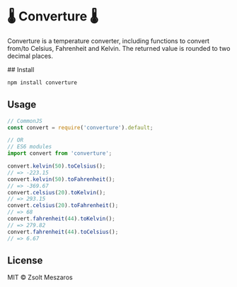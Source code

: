 # 🌡 Converture 🌡

Converture is a temperature converter, including functions to convert from/to Celsius, Fahrenheit and Kelvin. The returned value is rounded to two decimal places.

## Install

```bash
npm install converture
```

## Usage

```javascript
// CommonJS
const convert = require('converture').default;

// OR
// ES6 modules
import convert from 'converture';

convert.kelvin(50).toCelsius();
// => -223.15
convert.kelvin(50).toFahrenheit();
// => -369.67
convert.celsius(20).toKelvin();
// => 293.15
convert.celsius(20).toFahrenheit();
// => 68
convert.fahrenheit(44).toKelvin();
// => 279.82
convert.fahrenheit(44).toCelsius();
// => 6.67
```

## License

MIT © Zsolt Meszaros

